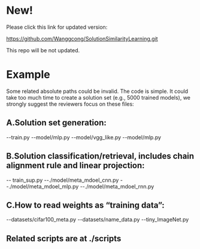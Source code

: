 # New!
Please click this link for updated version: 

https://github.com/Wanggcong/SolutionSimilarityLearning.git

This repo will be not updated.




# Example
Some related absolute paths could be invalid. The code is simple. It could take too much time to create a solution set (e.g., 5000 trained models), we strongly suggest the reviewers focus on these files:



## A.Solution set generation:
--train.py
--model/mlp.py
--model/vgg_like.py
--model/mlp.py 

## B.Solution classification/retrieval, includes chain alignment rule and linear projection:
-- train_sup.py
--./model/meta_mdoel_cnn.py
--./model/meta_mdoel_mlp.py
--./model/meta_mdoel_rnn.py

## C.How to read weights as “training data”:
--datasets/cifar100_meta.py
--datasets/name_data.py
--tiny_ImageNet.py


## Related scripts are at ./scripts
